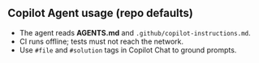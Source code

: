 ## Copilot Agent usage (repo defaults)

- The agent reads **AGENTS.md** and `.github/copilot-instructions.md`.
- CI runs offline; tests must not reach the network.
- Use `#file` and `#solution` tags in Copilot Chat to ground prompts.